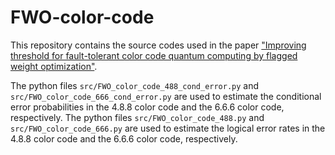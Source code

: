 # FWO-color-code
This repository contains the source codes used in the paper ["Improving threshold for fault-tolerant color code quantum computing by flagged weight optimization"](https://arxiv.org/abs/2402.13958).

The python files `src/FWO_color_code_488_cond_error.py` and `src/FWO_color_code_666_cond_error.py` are used to estimate the conditional error probabilities in the 4.8.8 color code and the 6.6.6 color code, respectively.
The python files `src/FWO_color_code_488.py` and `src/FWO_color_code_666.py` are used to estimate the logical error rates in the 4.8.8 color code and the 6.6.6 color code, respectively.
